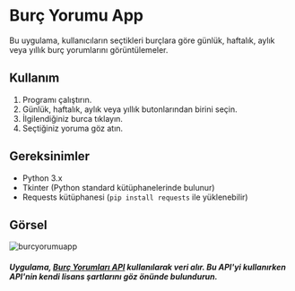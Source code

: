 # Burç Yorumu App

Bu uygulama, kullanıcıların seçtikleri burçlara göre günlük, haftalık, aylık veya yıllık burç yorumlarını görüntülemeler.

## Kullanım

1. Programı çalıştırın.
2. Günlük, haftalık, aylık veya yıllık butonlarından birini seçin.
3. İlgilendiğiniz burca tıklayın.
4. Seçtiğiniz yoruma göz atın.

## Gereksinimler

- Python 3.x
- Tkinter (Python standard kütüphanelerinde bulunur)
- Requests kütüphanesi (`pip install requests` ile yüklenebilir)
  
## Görsel

![burcyorumuapp](https://github.com/uurktk/BurcYorumuApp/assets/111447584/1a8bcaf2-854a-48ea-918a-826ee805935d)
  
##### Uygulama, [Burç Yorumları API](https://burc-yorumlari.vercel.app/) kullanılarak veri alır. Bu API'yi kullanırken API'nin kendi lisans şartlarını göz önünde bulundurun.
